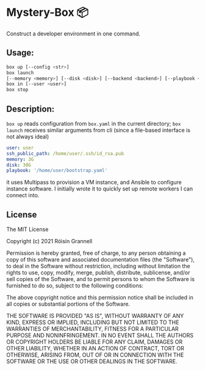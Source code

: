 
# Mystery-Box 📦

Construct a developer environment in one command.

## Usage:

```bash
box up [--config <str>]
box launch
[--memory <memory>] [--disk <disk>] [--backend <backend>] [--playbook <str>]
box in [--user <user>]
box stop
```

## Description:

`box up` reads configuration from `box.yaml` in the current directory; `box launch` receives similar arguments from cli (since a file-based interface is not always ideal)

```yaml
user: user
ssh_public_path: /home/user/.ssh/id_rsa.pub
memory: 3G
disk: 30G
playbook: '/home/user/bootstrap.yaml'
```

it uses Multipass to provision a VM instance, and Ansible to configure instance software. I initially wrote it to quickly set up remote workers I can connect into.

## License

The MIT License

Copyright (c) 2021 Róisín Grannell

Permission is hereby granted, free of charge, to any person obtaining a copy of this software and associated documentation files (the "Software"), to deal in the Software without restriction, including without limitation the rights to use, copy, modify, merge, publish, distribute, sublicense, and/or sell copies of the Software, and to permit persons to whom the Software is furnished to do so, subject to the following conditions:

The above copyright notice and this permission notice shall be included in all copies or substantial portions of the Software.

THE SOFTWARE IS PROVIDED "AS IS", WITHOUT WARRANTY OF ANY KIND, EXPRESS OR IMPLIED, INCLUDING BUT NOT LIMITED TO THE WARRANTIES OF MERCHANTABILITY, FITNESS FOR A PARTICULAR PURPOSE AND NONINFRINGEMENT. IN NO EVENT SHALL THE AUTHORS OR COPYRIGHT HOLDERS BE LIABLE FOR ANY CLAIM, DAMAGES OR OTHER LIABILITY, WHETHER IN AN ACTION OF CONTRACT, TORT OR OTHERWISE, ARISING FROM, OUT OF OR IN CONNECTION WITH THE SOFTWARE OR THE USE OR OTHER DEALINGS IN THE SOFTWARE.

